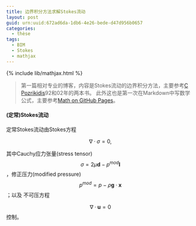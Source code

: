 ```yaml
---
title: 边界积分方法求解Stokes流动
layout: post
guid: urn:uuid:672ad6da-1db6-4e26-bede-d47d956b0657
categories:
  - thèse
tags:
  - BIM
  - Stokes
  - mathjax
---
```


{% include lib/mathjax.html %}

> 第一篇相对专业的博客，内容是Stokes流动的边界积分方法，主要参考[C Pozrikidis](http://dehesa.freeshell.org/)92和02年的两本书。
> 此外这也是第一次在Markdown中写数学公式，主要参考[Math on GitHub Pages](http://g14n.info/2014/09/math-on-github-pages/)。

#### (定常)Stokes流动
定常Stokes流动由Stokes方程

$$\nabla\cdotp\sigma=0,$$

其中Cauchy应力张量(stress tensor)$$\sigma=2\mu\mathbf{d}-p^{mod}\mathbf{I}$$，修正压力(modified pressure)$$p^{mod}=p-\rho\mathbf{g}\cdotp\mathbf{x}$$；以及
不可压方程

$$\nabla\cdotp\mathbf{u}=0$$控制。
